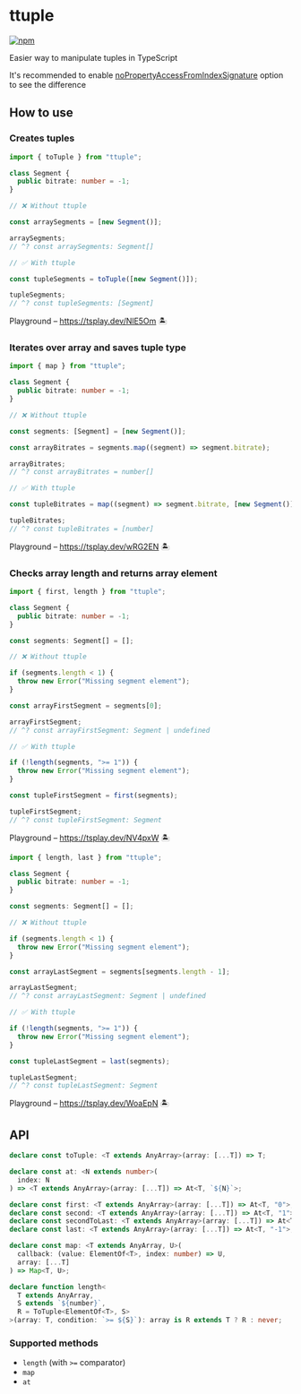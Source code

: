 # ttuple

[![npm](https://img.shields.io/npm/v/ttuple)](https://npm.im/ttuple)

Easier way to manipulate tuples in TypeScript

It's recommended to enable [noPropertyAccessFromIndexSignature](https://www.typescriptlang.org/tsconfig#noPropertyAccessFromIndexSignature) option to see the difference

## How to use

### Creates tuples

```ts
import { toTuple } from "ttuple";

class Segment {
  public bitrate: number = -1;
}

// ❌ Without ttuple

const arraySegments = [new Segment()];

arraySegments;
// ^? const arraySegments: Segment[]

// ✅ With ttuple

const tupleSegments = toTuple([new Segment()]);

tupleSegments;
// ^? const tupleSegments: [Segment]
```

Playground – https://tsplay.dev/NlE5Om 🏝

### Iterates over array and saves tuple type

```ts
import { map } from "ttuple";

class Segment {
  public bitrate: number = -1;
}

// ❌ Without ttuple

const segments: [Segment] = [new Segment()];

const arrayBitrates = segments.map((segment) => segment.bitrate);

arrayBitrates;
// ^? const arrayBitrates = number[]

// ✅ With ttuple

const tupleBitrates = map((segment) => segment.bitrate, [new Segment()]);

tupleBitrates;
// ^? const tupleBitrates = [number]
```

Playground – https://tsplay.dev/wRG2EN 🏝

### Checks array length and returns array element

```ts
import { first, length } from "ttuple";

class Segment {
  public bitrate: number = -1;
}

const segments: Segment[] = [];

// ❌ Without ttuple

if (segments.length < 1) {
  throw new Error("Missing segment element");
}

const arrayFirstSegment = segments[0];

arrayFirstSegment;
// ^? const arrayFirstSegment: Segment | undefined

// ✅ With ttuple

if (!length(segments, ">= 1")) {
  throw new Error("Missing segment element");
}

const tupleFirstSegment = first(segments);

tupleFirstSegment;
// ^? const tupleFirstSegment: Segment
```

Playground – https://tsplay.dev/NV4pxW 🏝

```ts
import { length, last } from "ttuple";

class Segment {
  public bitrate: number = -1;
}

const segments: Segment[] = [];

// ❌ Without ttuple

if (segments.length < 1) {
  throw new Error("Missing segment element");
}

const arrayLastSegment = segments[segments.length - 1];

arrayLastSegment;
// ^? const arrayLastSegment: Segment | undefined

// ✅ With ttuple

if (!length(segments, ">= 1")) {
  throw new Error("Missing segment element");
}

const tupleLastSegment = last(segments);

tupleLastSegment;
// ^? const tupleLastSegment: Segment
```

Playground – https://tsplay.dev/WoaEpN 🏝

## API

```ts
declare const toTuple: <T extends AnyArray>(array: [...T]) => T;

declare const at: <N extends number>(
  index: N
) => <T extends AnyArray>(array: [...T]) => At<T, `${N}`>;

declare const first: <T extends AnyArray>(array: [...T]) => At<T, "0">;
declare const second: <T extends AnyArray>(array: [...T]) => At<T, "1">;
declare const secondToLast: <T extends AnyArray>(array: [...T]) => At<T, "-2">;
declare const last: <T extends AnyArray>(array: [...T]) => At<T, "-1">;

declare const map: <T extends AnyArray, U>(
  callback: (value: ElementOf<T>, index: number) => U,
  array: [...T]
) => Map<T, U>;

declare function length<
  T extends AnyArray,
  S extends `${number}`,
  R = ToTuple<ElementOf<T>, S>
>(array: T, condition: `>= ${S}`): array is R extends T ? R : never;
```

### Supported methods

- `length` (with `>=` comparator)
- `map`
- `at`
